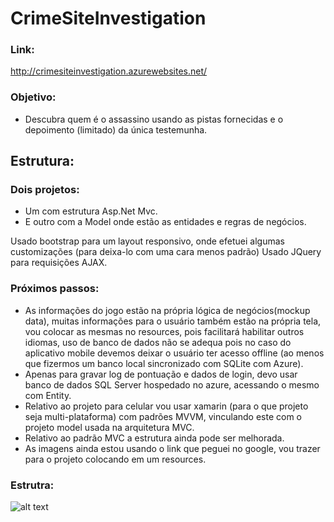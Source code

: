 # CrimeSiteInvestigation

### Link:
http://crimesiteinvestigation.azurewebsites.net/


### Objetivo:
- Descubra quem é o assassino usando as pistas fornecidas e o depoimento (limitado) da única testemunha.


## Estrutura:

### Dois projetos:
- Um com estrutura Asp.Net Mvc. 
- E outro com a Model onde estão as entidades e regras de negócios. 


Usado bootstrap para um layout responsivo, onde efetuei algumas customizações (para deixa-lo com uma cara menos padrão) 
Usado JQuery para requisições AJAX.

### Próximos passos:
- As informações do jogo estão na própria lógica de negócios(mockup data), muitas informações para o usuário também estão na própria tela, vou colocar as mesmas no resources, pois facilitará habilitar outros idiomas, uso de banco de dados não se adequa pois no caso do aplicativo mobile devemos deixar o usuário ter acesso offline (ao menos que fizermos um banco local sincronizado com SQLite com Azure).
- Apenas para gravar log de pontuação e dados de login, devo usar banco de dados SQL Server hospedado no azure, acessando o mesmo com Entity.
- Relativo ao projeto para celular vou usar xamarin (para o que projeto seja multi-plataforma) com padrões MVVM, vinculando este com o projeto model usada na arquitetura MVC. 
- Relativo ao padrão MVC a estrutura ainda pode ser melhorada.
- As imagens ainda estou usando o link que peguei no google, vou trazer para o projeto colocando em um resources.


### Estrutra:

![alt text](https://docs.google.com/uc?export=download&id=1PD_i-zfwPx4bpmsrq4Yy9RtS8aCNKjZb)
